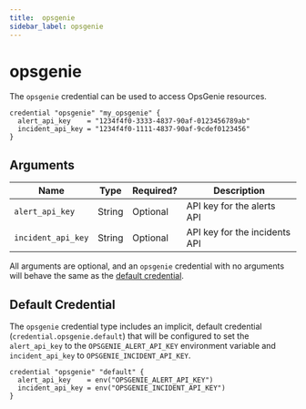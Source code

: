 ```yaml
---
title:  opsgenie
sidebar_label: opsgenie
---
```


# opsgenie

The `opsgenie` credential can be used to access OpsGenie resources.

```hcl
credential "opsgenie" "my_opsgenie" {
  alert_api_key    = "1234f4f0-3333-4837-90af-0123456789ab"
  incident_api_key = "1234f4f0-1111-4837-90af-9cdef0123456"
}
```

## Arguments

| Name            | Type    | Required?| Description
|-----------------|---------|----------|-------------------
| `alert_api_key`   |  String | Optional | API key for the alerts API
| `incident_api_key`|  String | Optional | API key for the incidents API


All arguments are optional, and an `opsgenie` credential with no arguments will behave the same as the [default credential](#default-credential).  

## Default Credential
The `opsgenie` credential type includes an implicit, default credential (`credential.opsgenie.default`) that will be configured to set the `alert_api_key` to the `OPSGENIE_ALERT_API_KEY` environment variable and `incident_api_key` to `OPSGENIE_INCIDENT_API_KEY`.

```hcl
credential "opsgenie" "default" {
  alert_api_key    = env("OPSGENIE_ALERT_API_KEY")
  incident_api_key = env("OPSGENIE_INCIDENT_API_KEY")
}
```